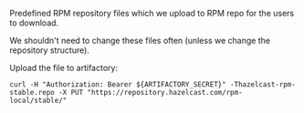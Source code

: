 Predefined RPM repository files which we upload to RPM repo for the users to
download.

We shouldn't need to change these files often (unless we change the repository
structure).

Upload the file to artifactory:

```
curl -H "Authorization: Bearer ${ARTIFACTORY_SECRET}" -Thazelcast-rpm-stable.repo -X PUT "https://repository.hazelcast.com/rpm-local/stable/"
```

